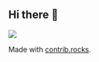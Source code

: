 ## Hi there 👋

<!--

**Here are some ideas to get you started:**

🙋‍♀️ I am new but ready to learn, explore and share all the insight I gain
🌈 Contribution guidelines - all contributions needed, espesially having interactions with others.
👩‍💻 Useful resources - docs.gidhub.com
🍿 Fun facts - we enjoy our fatcakes for breakfast
🧙 Remember, you can do mighty things with the power of [Markdown](https://docs.github.com/github/writing-on-github/getting-started-with-writing-and-formatting-on-github/basic-writing-and-formatting-syntax)
-->
<a href="https://github.com/angular/angular-ja/graphs/contributors">
  <img src="https://contrib.rocks/image?repo=angular/angular-ja" />
</a>

Made with [contrib.rocks](https://contrib.rocks).
